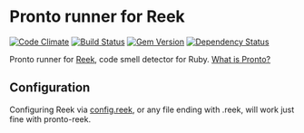 # Pronto runner for Reek

[![Code Climate](https://codeclimate.com/github/prontolabs/pronto-reek.png)](https://codeclimate.com/github/prontolabs/pronto-reek)
[![Build Status](https://travis-ci.org/prontolabs/pronto-reek.png)](https://travis-ci.org/prontolabs/pronto-reek)
[![Gem Version](https://badge.fury.io/rb/pronto-reek.png)](http://badge.fury.io/rb/pronto-reek)
[![Dependency Status](https://gemnasium.com/prontolabs/pronto-reek.png)](https://gemnasium.com/prontolabs/pronto-reek)

Pronto runner for [Reek](https://github.com/troessner/reek), code smell detector for Ruby. [What is Pronto?](https://github.com/prontolabs/pronto)

## Configuration

Configuring Reek via [config.reek](https://github.com/troessner/reek#configuration-file), or any file ending with .reek, will work just fine with pronto-reek.
